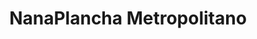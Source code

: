 ---
title: "NanaPlancha Metropolitano"
url: /zapopan/nanaplancha-metropolitano/
shop: lavandería
---